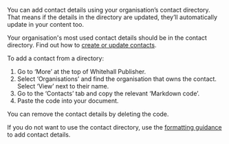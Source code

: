 You can add contact details using your organisation’s contact directory. That means if the details in the directory are updated, they’ll automatically update in your content too.

Your organisation's most used contact details should be in the contact directory. Find out how to [create or update contacts](LINK).

To add a contact from a directory:

1. Go to ‘More’ at the top of Whitehall Publisher.
2. Select ‘Organisations’ and find the organisation that owns the contact. Select ‘View’ next to their name.
3. Go to the ‘Contacts’ tab and copy the relevant ‘Markdown code’.
4. Paste the code into your document.

You can remove the contact details by deleting the code.

If you do not want to use the contact directory, use the [formatting guidance](LINK) to add contact details.
